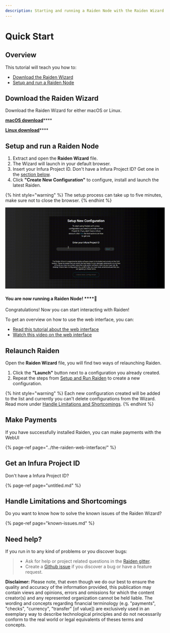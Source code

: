 ```yaml
---
description: Starting and running a Raiden Node with the Raiden Wizard
---
```


# Quick Start

## Overview

This tutorial will teach you how to:

* [Download the Raiden Wizard](../#download-the-raiden-wizard)
* [Setup and run a Raiden Node](./#setup-and-run-raiden)

## Download the Raiden Wizard

Download the Raiden Wizard for either macOS or Linux.

[**macOS download**](https://github.com/raiden-network/raiden-installer/releases/download/v0.100.5-dev0/raiden_wizard.macOS.zip)\*\*\*\*

[**Linux download**](https://github.com/raiden-network/raiden-installer/releases/download/v0.100.5-dev0/raiden_wizard.linux-gnu.zip)\*\*\*\*

## **Setup and run a Raiden Node**

1. Extract and open the **Raiden Wizard** file. 
2. The Wizard will launch in your default browser.
3. Insert your Infura Project ID. Don't have a Infura Project ID? Get one in the [section below](../#get-an-infura-project-id).
4. Click **"Create New Configuration"** to configure, install and launch the latest Raiden.

{% hint style="warning" %}
The setup process can take up to five minutes, make sure not to close the browser.
{% endhint %}

![The Raiden Wizard setup process](../.gitbook/assets/raiden_wizard_installation_process.gif)

#### You are now running a Raiden Node!  ****🎉

Congratulations! Now you can start interacting with Raiden!

To get an overview on how to use the web interface, you can:

* [Read this tutorial about the web interface](../the-raiden-web-interface/)
* [Watch this video on the web interface](https://www.youtube.com/watch?v=ASWeFdHDK-E)

## Relaunch Raiden

Open the **Raiden Wizard** file, you will find two ways of relaunching Raiden.

1. Click the **"Launch"** button next to a configuration you already created.
2. Repeat the steps from [Setup and Run Raiden](../#setup-and-run-raiden) to create a new configuration.

{% hint style="warning" %}
Each new configuration created will be added to the list and currently you can't delete configurations from the Wizard. Read more under [Handle Limitations and Shortcomings](../#handle-limitations-and-shortcomings).
{% endhint %}

## Make Payments

If you have successfully installed Raiden, you can make payments with the WebUI

{% page-ref page="../the-raiden-web-interface/" %}

## Get an Infura Project ID

Don't have a Infura Project ID?

{% page-ref page="untitled.md" %}

## **Handle Limitations and Shortcomings**

Do you want to know how to solve the known issues of the Raiden Wizard?

{% page-ref page="known-issues.md" %}

## Need help?

If you run in to any kind of problems or you discover bugs:

> * Ask for help or project related questions in the [Raiden gitter](https://gitter.im/raiden-network/raiden).
> * Create a [Github issue](https://github.com/raiden-network/raiden-installer/issues) if you discover a bug or have a feature request.

**Disclaimer:** Please note, that even though we do our best to ensure the quality and accuracy of the information provided, this publication may contain views and opinions, errors and omissions for which the content creator\(s\) and any represented organization cannot be held liable. The wording and concepts regarding financial terminology \(e.g. "payments", "checks", "currency", "transfer" \[of value\]\) are exclusively used in an exemplary way to describe technological principles and do not necessarily conform to the real world or legal equivalents of theses terms and concepts.

